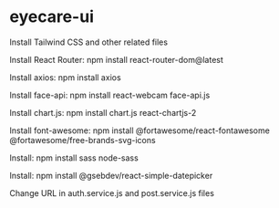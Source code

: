 # eyecare-ui

Install Tailwind CSS and other related files

Install React Router: npm install react-router-dom@latest

Install axios: npm install axios

Install face-api: npm install react-webcam face-api.js

Install chart.js: npm install chart.js react-chartjs-2

Install font-awesome: npm install @fortawesome/react-fontawesome @fortawesome/free-brands-svg-icons

Install: npm install sass node-sass

Install: npm install @gsebdev/react-simple-datepicker

Change URL in auth.service.js and post.service.js files


<!-- 
TODO: Create critical alerts
TODO: Send db request when reloaded or navigated
-->
